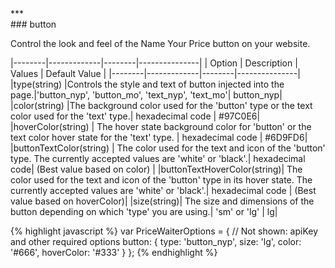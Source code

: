 <div class="{{ site.doc_row }}">
***
<div class="{{ site.doc_col_light }}">
### button
 
Control the look and feel of the Name Your Price button on your website.

|--------|-------------|--------|---------------|
| Option | Description | Values | Default Value |
|--------|-------------|--------|---------------|
|type(string) |Controls the style and text of button injected into the page.|'button_nyp', 'button_mo', 'text_nyp', 'text_mo'| button_nyp|
|color(string) |The background color used for the 'button' type or the text color used for the 'text' type.| hexadecimal code | #97C0E6|
|hoverColor(string) | The hover state background color for 'button' or the text color hover state for the 'text' type. | hexadecimal code | #6D9FD6|
|buttonTextColor(string) | The color used for the text and icon of the 'button' type. The currently accepted values are 'white' or 'black'.| hexadecimal code| (Best value based on color) |
|buttonTextHoverColor(string)| The color used for the text and icon of the 'button' type in its hover state. The currently accepted values are 'white' or 'black'.| hexadecimal code | (Best value based on hoverColor)|
|size(string)| The size and dimensions of the button depending on which 'type' you are using.| 'sm' or 'lg' | lg|

</div>

<div class="{{ site.doc_col_dark }}">
{% highlight javascript %}
var PriceWaiterOptions = {
    // Not shown: apiKey and other required options
    button: {
        type: 'button_nyp',
        size: 'lg',
        color: '#666',
        hoverColor: '#333'
    }
};
{% endhighlight %}
</div>
</div>
